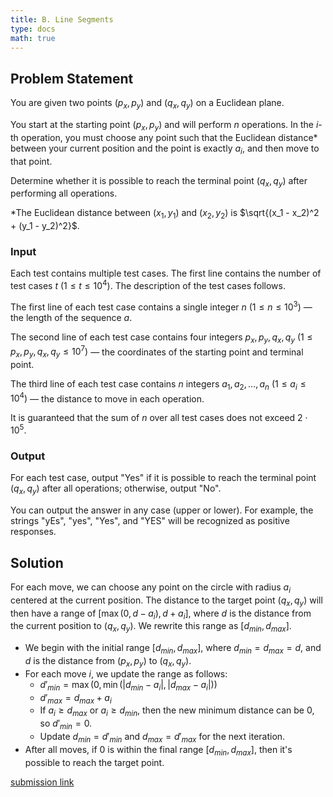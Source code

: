 ```yaml
---
title: B. Line Segments
type: docs
math: true
---
```


## Problem Statement

You are given two points $(p_x, p_y)$ and $(q_x, q_y)$ on a Euclidean plane.

You start at the starting point $(p_x, p_y)$ and will perform $n$ operations. In the $i$-th operation, you must choose any point such that the Euclidean distance* between your current position and the point is exactly $a_i$, and then move to that point.

Determine whether it is possible to reach the terminal point $(q_x, q_y)$ after performing all operations.

*The Euclidean distance between $(x_1, y_1)$ and $(x_2, y_2)$ is $\sqrt{(x_1 - x_2)^2 + (y_1 - y_2)^2}$.

### Input

Each test contains multiple test cases. The first line contains the number of test cases $t$ $(1 \leq t \leq 10^4)$. The description of the test cases follows.

The first line of each test case contains a single integer $n$ $(1 \leq n \leq 10^3)$ — the length of the sequence $a$.

The second line of each test case contains four integers $p_x, p_y, q_x, q_y$ $(1 \leq p_x, p_y, q_x, q_y \leq 10^7)$ — the coordinates of the starting point and terminal point.

The third line of each test case contains $n$ integers $a_1, a_2, \ldots, a_n$ $(1 \leq a_i \leq 10^4)$ — the distance to move in each operation.

It is guaranteed that the sum of $n$ over all test cases does not exceed $2 \cdot 10^5$.

### Output

For each test case, output "Yes" if it is possible to reach the terminal point $(q_x, q_y)$ after all operations; otherwise, output "No".

You can output the answer in any case (upper or lower). For example, the strings "yEs", "yes", "Yes", and "YES" will be recognized as positive responses.


## Solution

For each move, we can choose any point on the circle with radius $a_i$ centered at the current position. The distance to the target point $(q_x, q_y)$ will then have a range of $[\max(0, d - a_i), d + a_i]$, where $d$ is the distance from the current position to $(q_x, q_y)$. We rewrite this range as $[d_{min}, d_{max}]$.

- We begin with the initial range $[d_{min}, d_{max}]$, where $d_{min} = d_{max} = d$, and $d$ is the distance from $(p_x, p_y)$ to $(q_x, q_y)$.
- For each move $i$, we update the range as follows:
  - $d'_{min} = \max(0, \min(|d_{min} - a_i|, |d_{max} - a_i|))$
  - $d'_{max} = d_{max} + a_i$
  - If $a_i \geq d_{max}$ or $a_i \geq d_{min}$, then the new minimum distance can be 0, so $d'_{min} = 0$.
  - Update $d_{min} = d'_{min}$ and $d_{max} = d'_{max}$ for the next iteration.
- After all moves, if $0$ is within the final range $[d_{min}, d_{max}]$, then it's possible to reach the target point.

[submission link](https://codeforces.com/contest/2119/submission/327566232)